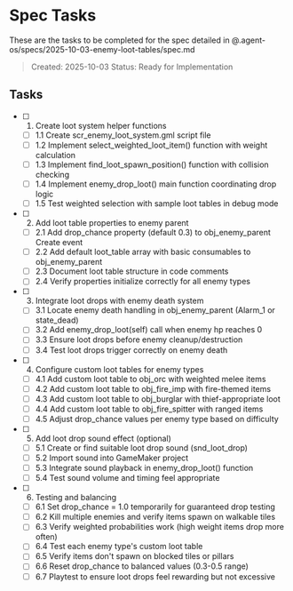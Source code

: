 # Spec Tasks

These are the tasks to be completed for the spec detailed in @.agent-os/specs/2025-10-03-enemy-loot-tables/spec.md

> Created: 2025-10-03
> Status: Ready for Implementation

## Tasks

- [ ] 1. Create loot system helper functions
  - [ ] 1.1 Create scr_enemy_loot_system.gml script file
  - [ ] 1.2 Implement select_weighted_loot_item() function with weight calculation
  - [ ] 1.3 Implement find_loot_spawn_position() function with collision checking
  - [ ] 1.4 Implement enemy_drop_loot() main function coordinating drop logic
  - [ ] 1.5 Test weighted selection with sample loot tables in debug mode

- [ ] 2. Add loot table properties to enemy parent
  - [ ] 2.1 Add drop_chance property (default 0.3) to obj_enemy_parent Create event
  - [ ] 2.2 Add default loot_table array with basic consumables to obj_enemy_parent
  - [ ] 2.3 Document loot table structure in code comments
  - [ ] 2.4 Verify properties initialize correctly for all enemy types

- [ ] 3. Integrate loot drops with enemy death system
  - [ ] 3.1 Locate enemy death handling in obj_enemy_parent (Alarm_1 or state_dead)
  - [ ] 3.2 Add enemy_drop_loot(self) call when enemy hp reaches 0
  - [ ] 3.3 Ensure loot drops before enemy cleanup/destruction
  - [ ] 3.4 Test loot drops trigger correctly on enemy death

- [ ] 4. Configure custom loot tables for enemy types
  - [ ] 4.1 Add custom loot table to obj_orc with weighted melee items
  - [ ] 4.2 Add custom loot table to obj_fire_imp with fire-themed items
  - [ ] 4.3 Add custom loot table to obj_burglar with thief-appropriate loot
  - [ ] 4.4 Add custom loot table to obj_fire_spitter with ranged items
  - [ ] 4.5 Adjust drop_chance values per enemy type based on difficulty

- [ ] 5. Add loot drop sound effect (optional)
  - [ ] 5.1 Create or find suitable loot drop sound (snd_loot_drop)
  - [ ] 5.2 Import sound into GameMaker project
  - [ ] 5.3 Integrate sound playback in enemy_drop_loot() function
  - [ ] 5.4 Test sound volume and timing feel appropriate

- [ ] 6. Testing and balancing
  - [ ] 6.1 Set drop_chance = 1.0 temporarily for guaranteed drop testing
  - [ ] 6.2 Kill multiple enemies and verify items spawn on walkable tiles
  - [ ] 6.3 Verify weighted probabilities work (high weight items drop more often)
  - [ ] 6.4 Test each enemy type's custom loot table
  - [ ] 6.5 Verify items don't spawn on blocked tiles or pillars
  - [ ] 6.6 Reset drop_chance to balanced values (0.3-0.5 range)
  - [ ] 6.7 Playtest to ensure loot drops feel rewarding but not excessive
